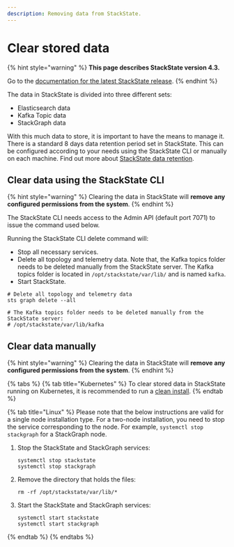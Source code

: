 ```yaml
---
description: Removing data from StackState.
---
```


# Clear stored data

{% hint style="warning" %}
**This page describes StackState version 4.3.**

Go to the [documentation for the latest StackState release](https://docs.stackstate.com/).
{% endhint %}

The data in StackState is divided into three different sets:

* Elasticsearch data
* Kafka Topic data
* StackGraph data

With this much data to store, it is important to have the means to manage it. There is a standard 8 days data retention period set in StackState. This can be configured according to your needs using the StackState CLI or manually on each machine. Find out more about [StackState data retention](data_retention.md).

## Clear data using the StackState CLI

{% hint style="warning" %}
Clearing the data in StackState will **remove any configured permissions from the system**.
{% endhint %}

The StackState CLI needs access to the Admin API \(default port 7071\) to issue the command used below.

Running the StackState CLI delete command will:

* Stop all necessary services.
* Delete all topology and telemetry data. Note that, the Kafka topics folder needs to be deleted manually from the StackState server. The Kafka topics folder is located in `/opt/stackstate/var/lib/` and is named `kafka`.
* Start StackState.

```text
# Delete all topology and telemetry data
sts graph delete --all

# The Kafka topics folder needs to be deleted manually from the StackState server:
# /opt/stackstate/var/lib/kafka
```

## Clear data manually

{% hint style="warning" %}
Clearing the data in StackState will **remove any configured permissions from the system**.
{% endhint %}

{% tabs %}
{% tab title="Kubernetes" %}
To clear stored data in StackState running on Kubernetes, it is recommended to run a [clean install](../installation/kubernetes_install/install_stackstate.md).
{% endtab %}

{% tab title="Linux" %}
Please note that the below instructions are valid for a single node installation type. For a two-node installation, you need to stop the service corresponding to the node. For example, `systemctl stop stackgraph` for a StackGraph node.

1. Stop the StackState and StackGraph services:

   ```text
   systemctl stop stackstate
   systemctl stop stackgraph
   ```

2. Remove the directory that holds the files:

   ```text
   rm -rf /opt/stackstate/var/lib/*
   ```

3. Start the StackState and StackGraph services:

   ```text
   systemctl start stackstate
   systemctl start stackgraph
   ```
{% endtab %}
{% endtabs %}

